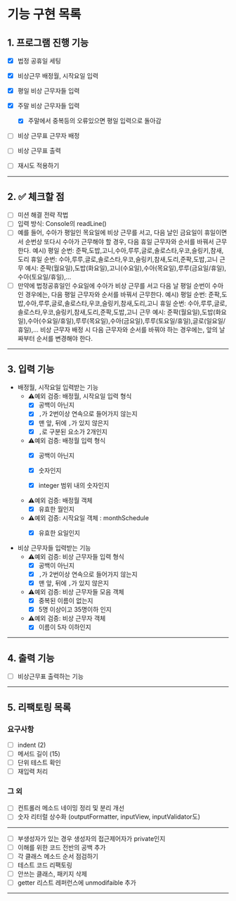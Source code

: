 # 기능 구현 목록

## 1. 프로그램 진행 기능

- [x] 법정 공휴일 세팅
- [x] 비상근무 배정월, 시작요일 입력
- [x] 평일 비상 근무자들 입력 
- [x] 주말 비상 근무자들 입력 
  - [x] 주말에서 중복등의 오류있으면 평일 입력으로 돌아감
- [ ] 비상 근무표 근무자 배정
- [ ] 비상 근무표 출력
- [ ] 재시도 적용하기
 

---

## 2. ✅ 체크할 점
- [ ] 미션 해결 전략 작법
- [ ] 입력 방식: Console의 readLine()
- [ ] 예를 들어, 수아가 평일인 목요일에 비상 근무를 서고, 다음 날인 금요일이 휴일이면서 순번상 또다시 수아가 근무해야 할 경우,
  다음 휴일 근무자와 순서를 바꿔서 근무한다.
  예시)
  평일 순번: 준팍,도밥,고니,수아,루루,글로,솔로스타,우코,슬링키,참새,도리
  휴일 순번: 수아,루루,글로,솔로스타,우코,슬링키,참새,도리,준팍,도밥,고니
  근무 예시: 준팍(월요일),도밥(화요일),고니(수요일),수아(목요일),루루(금요일/휴일),수아(토요일/휴일),...
- [ ]  만약에 법정공휴일인 수요일에 수아가 비상 근무를 서고 다음 날 평일 순번이 수아인 경우에는,
  다음 평일 근무자와 순서를 바꿔서 근무한다.
  예시)
  평일 순번: 준팍,도밥,수아,루루,글로,솔로스타,우코,슬링키,참새,도리,고니
  휴일 순번: 수아,루루,글로,솔로스타,우코,슬링키,참새,도리,준팍,도밥,고니
  근무 예시: 준팍(월요일),도밥(화요일),수아(수요일/휴일),루루(목요일),수아(금요일),루루(토요일/휴일),글로(일요일/휴일),...
  비상 근무자 배정 시 다음 근무자와 순서를 바꿔야 하는 경우에는, 앞의 날짜부터 순서를 변경해야 한다.

---


## 3. 입력 기능

- 배정월, 시작요일 입력받는 기능
  - ⚠️예외 검증: 배정월, 시작요일 입력 형식
    - [x] 공백이 아닌지
    - [x] `,`가 2번이상 연속으로 들어가지 않는지
    - [x] 맨 앞, 뒤에 `,`가 있지 않은지
    - [x] `,`로 구분된 요소가 2개인지

  - ⚠️예외 검증: 배정월 입력 형식
    - [x] 공백이 아닌지
    - [x] 숫자인지
    - [x] integer 범위 내의 숫자인지
   

  - ⚠️예외 검증: 배정월 객체  
    - [x] 유효한 월인지
  
  - ⚠️예외 검증: 시작요일 객체 : monthSchedule  
    - [x] 유효한 요일인지


- 비상 근무자들 입력받는 기능
  - ⚠️예외 검증: 비상 근무자들 입력 형식
    - [x] 공백이 아닌지
    - [x] `,`가 2번이상 연속으로 들어가지 않는지
    - [x] 맨 앞, 뒤에 `,`가 있지 않은지 

  - ⚠️예외 검증: 비상 근무자들 모음 객체   
    - [x] 중복된 이름이 없는지
    - [x] 5명 이상이고 35명이하 인지
    
  - ⚠️예외 검증: 비상 근무자 객체   
    - [x] 이름이 5자 이하인지
 
---

## 4. 출력 기능
- [ ] 비상근무표 출력하는 기능

---



## 5. 리팩토링 목록
### 요구사항
- [ ] indent (2)
- [ ] 메서드 길이 (15)
- [ ] 단위 테스트 확인
- [ ] 재입력 처리 
### 그 외
- [ ] 컨트롤러 메소드 네이밍 정리 및 분리 개선
- [ ] 숫자 리터럴 상수화 (outputFormatter, inputView, inputValidator도)
---
- [ ] 부생성자가 있는 경우 생성자의 접근제어자가 private인지
- [ ] 이해를 위한 코드 전반의 공백 추가
- [ ] 각 클래스 메소드 순서 점검하기
- [ ] 테스트 코드 리팩토링
- [ ] 안쓰는 클래스, 패키지 삭제
- [ ] getter 리스트 레퍼런스에 unmodifaible 추가
---- 